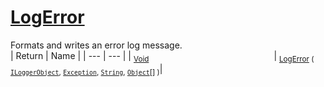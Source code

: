 # [LogError](./ILoggerObjectExtensions-100663348.md)

Formats and writes an error log message.
<br>
| Return | Name | 
| --- | --- | 
| <sub>[Void](https://docs.microsoft.com/en-us/dotnet/api/System.Void)</sub><img width=200/>| <sub>[LogError](./ILoggerObjectExtensions-100663348.md) ( [`ILoggerObject`](./../ILoggerObject.md), [`Exception`](https://docs.microsoft.com/en-us/dotnet/api/System.Exception), [`String`](https://docs.microsoft.com/en-us/dotnet/api/System.String), [`Object`](https://docs.microsoft.com/en-us/dotnet/api/System.Object)[] )</sub>| <br>


